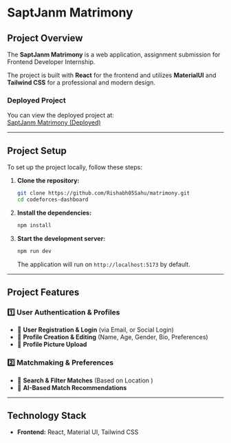 # **SaptJanm Matrimony**

## **Project Overview**

The **SaptJanm Matrimony** is a web application, assignment submission for Frontend Developer Internship.

The project is built with **React** for the frontend and utilizes **MaterialUI** and **Tailwind CSS** for a professional and modern design.

### **Deployed Project**

You can view the deployed project at:  
[SaptJanm Matrimony (Deployed)](https://codeforces-dashboard-chi.vercel.app)

---

## **Project Setup**

To set up the project locally, follow these steps:

1. **Clone the repository:**

   ```bash
   git clone https://github.com/Rishabh05Sahu/matrimony.git
   cd codeforces-dashboard
   ```

2. **Install the dependencies:**

   ```bash
   npm install
   ```

3. **Start the development server:**

   ```bash
   npm run dev
   ```

   The application will run on `http://localhost:5173` by default.

---

## **Project Features**

### **1️⃣ User Authentication & Profiles**  
- 🔹 **User Registration & Login** (via Email, or Social Login)  
- 🔹 **Profile Creation & Editing** (Name, Age, Gender, Bio, Preferences)  
- 🔹 **Profile Picture Upload**  

### **2️⃣ Matchmaking & Preferences**  
- 🔹 **Search & Filter Matches** (Based on Location )  
- 🔹 **AI-Based Match Recommendations**  

---

## **Technology Stack**

- **Frontend:** React, Material UI, Tailwind CSS
